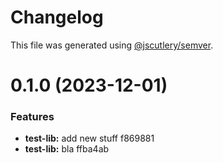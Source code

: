 # Changelog

This file was generated using [@jscutlery/semver](https://github.com/jscutlery/semver).

# 0.1.0 (2023-12-01)


### Features

* **test-lib:** add new stuff f869881
* **test-lib:** bla ffba4ab
